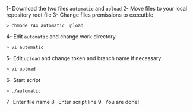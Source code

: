 1- Download the two files `automatic` and `upload`
2- Move files to your local repository root file
3- Change files premissions to executble
```
> chmode 744 automatic upload
```
4- Edit `automatic` and change work directory
```
> vi automatic
```
5- Edit `upload` and change token and branch name if necessary
```
> vi upload
```
6- Start script
```
> ./automatic
```
7- Enter file name
8- Enter script line
9- You are done!
